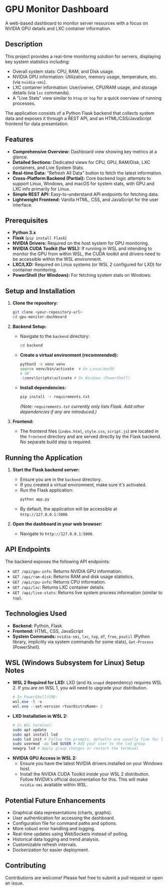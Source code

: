 # GPU Monitor Dashboard

A web-based dashboard to monitor server resources with a focus on NVIDIA GPU details and LXC container information.

## Description

This project provides a real-time monitoring solution for servers, displaying key system statistics including:
*   Overall system stats: CPU, RAM, and Disk usage.
*   NVIDIA GPU information: Utilization, memory usage, temperature, etc. (via `nvidia-smi`).
*   LXC container information: User/owner, CPU/RAM usage, and storage details (via `lxc` commands).
*   A "Live Stats" view similar to `htop` or `top` for a quick overview of running processes.

The application consists of a Python Flask backend that collects system data and exposes it through a REST API, and an HTML/CSS/JavaScript frontend for data presentation.

## Features

*   **Comprehensive Overview:** Dashboard view showing key metrics at a glance.
*   **Detailed Sections:** Dedicated views for CPU, GPU, RAM/Disk, LXC containers, and Live System Stats.
*   **Real-time Data:** "Refresh All Data" button to fetch the latest information.
*   **Cross-Platform Backend (Partial):** Core backend logic attempts to support Linux, Windows, and macOS for system stats, with GPU and LXC info primarily for Linux.
*   **Simple REST API:** Easy-to-understand API endpoints for fetching data.
*   **Lightweight Frontend:** Vanilla HTML, CSS, and JavaScript for the user interface.

## Prerequisites

*   **Python 3.x**
*   **Flask** (`pip install Flask`)
*   **NVIDIA Drivers:** Required on the host system for GPU monitoring.
*   **NVIDIA CUDA Toolkit (for WSL):** If running in WSL and intending to monitor the GPU from within WSL, the CUDA toolkit and drivers need to be accessible within the WSL environment.
*   **LXC/LXD:** Required on Linux systems (or WSL 2 configured for LXD) for container monitoring.
*   **PowerShell (for Windows):** For fetching system stats on Windows.

## Setup and Installation

1.  **Clone the repository:**
    ```bash
    git clone <your-repository-url>
    cd gpu-monitor-dashboard
    ```

2.  **Backend Setup:**
    *   Navigate to the `backend` directory:
        ```bash
        cd backend
        ```
    *   **Create a virtual environment (recommended):**
        ```bash
        python3 -m venv venv
        source venv/bin/activate  # On Linux/macOS
        # OR
        .\venv\Scripts\activate # On Windows (PowerShell)
        ```
    *   **Install dependencies:**
        ```bash
        pip install -r requirements.txt
        ```
        *(Note: `requirements.txt` currently only lists Flask. Add other dependencies if any are introduced.)*

3.  **Frontend:**
    *   The frontend files (`index.html`, `style.css`, `script.js`) are located in the `frontend` directory and are served directly by the Flask backend. No separate build step is required.

## Running the Application

1.  **Start the Flask backend server:**
    *   Ensure you are in the `backend` directory.
    *   If you created a virtual environment, make sure it's activated.
    *   Run the Flask application:
        ```bash
        python app.py
        ```
    *   By default, the application will be accessible at `http://127.0.0.1:5000`.

2.  **Open the dashboard in your web browser:**
    *   Navigate to `http://127.0.0.1:5000`.

## API Endpoints

The backend exposes the following API endpoints:

*   `GET /api/gpu-info`: Returns NVIDIA GPU information.
*   `GET /api/ram-disk`: Returns RAM and disk usage statistics.
*   `GET /api/cpu-info`: Returns CPU information.
*   `GET /api/lxc`: Returns LXC container details.
*   `GET /api/live-stats`: Returns live system process information (similar to `top`).

## Technologies Used

*   **Backend:** Python, Flask
*   **Frontend:** HTML, CSS, JavaScript
*   **System Commands:** `nvidia-smi`, `lxc`, `top`, `df`, `free`, `psutil` (Python library, implicitly via system commands for some stats), `Get-Process` (PowerShell).

## WSL (Windows Subsystem for Linux) Setup Notes

*   **WSL 2 Required for LXD:** LXD (and its `snapd` dependency) requires WSL 2. If you are on WSL 1, you will need to upgrade your distribution.
    ```powershell
    # In PowerShell/CMD:
    wsl.exe -l -v
    wsl.exe --set-version <YourDistroName> 2
    ```
*   **LXD Installation in WSL 2:**
    ```bash
    # In WSL terminal:
    sudo apt update
    sudo apt install lxd
    sudo lxd init # Follow the prompts, defaults are usually fine for local use.
    sudo usermod -aG lxd $USER # Add your user to the lxd group
    newgrp lxd # Apply group changes or restart the terminal
    ```
*   **NVIDIA GPU Access in WSL 2:**
    *   Ensure you have the latest NVIDIA drivers installed on your Windows host.
    *   Install the NVIDIA CUDA Toolkit *inside* your WSL 2 distribution. Follow NVIDIA's official documentation for this. This will make `nvidia-smi` available within WSL.

## Potential Future Enhancements

*   Graphical data representations (charts, graphs).
*   User authentication for accessing the dashboard.
*   Configuration file for command paths and options.
*   More robust error handling and logging.
*   Real-time updates using WebSockets instead of polling.
*   Historical data logging and trend analysis.
*   Customizable refresh intervals.
*   Dockerization for easier deployment.

## Contributing

Contributions are welcome! Please feel free to submit a pull request or open an issue.
